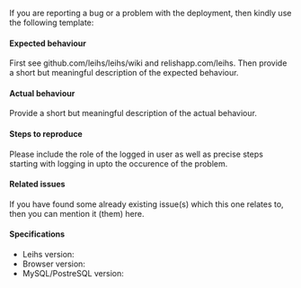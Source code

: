If you are reporting a bug or a problem with the deployment, then kindly use the following template:

#### Expected behaviour
First see github.com/leihs/leihs/wiki and relishapp.com/leihs. Then provide a short but meaningful description of the expected behaviour.

#### Actual behaviour
Provide a short but meaningful description of the actual behaviour.

#### Steps to reproduce
Please include the role of the logged in user as well as precise steps starting with logging in upto the occurence of the problem.

#### Related issues
If you have found some already existing issue(s) which this one relates to, then you can mention it (them) here.

#### Specifications
- Leihs version:
- Browser version:
- MySQL/PostreSQL version:
